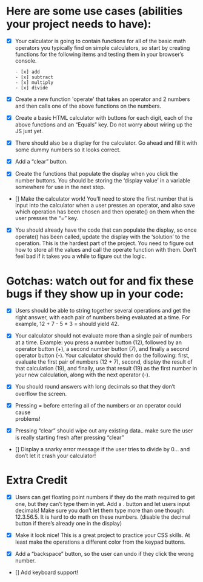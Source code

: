 # Here are some use cases (abilities your project needs to have):

- [x] Your calculator is going to contain functions for all of the basic math 
  operators you typically find on simple calculators, so start by creating 
  functions for the following items and testing them in your browser’s console.
      
      - [x] add
      - [x] subtract
      - [x] multiply
      - [x] divide
  
- [x] Create a new function 'operate' that takes an operator and 2 numbers and then calls one of the above functions on the numbers.

- [x] Create a basic HTML calculator with buttons for each digit, each of the above
      functions and an “Equals” key. Do not worry about wiring up the JS just yet.

- [x] There should also be a display for the calculator. Go ahead and fill it with 
      some dummy numbers so it looks correct.

- [x] Add a “clear” button.
    
- [x] Create the functions that populate the display when you click the number 
      buttons. You should be storing the ‘display value’ in a variable somewhere for use in the next step.
    
- [] Make the calculator work! You’ll need to store the first number that is input 
     into the calculator when a user presses an operator, and also save which operation has been chosen and then operate() on them when the user presses the “=” key.

- [x] You should already have the code that can populate the display, so once 
      operate() has been called, update the display with the ‘solution’ to the operation. This is the hardest part of the project. You need to figure out how to store all the values and call the operate function with them. Don’t feel bad if it takes you a while to figure out the logic.
    

# Gotchas: watch out for and fix these bugs if they show up in your code:
        
  - [x] Users should be able to string together several operations and get the right 
       answer, with each pair of numbers being evaluated at a time. For example, 12 + 7 - 5 * 3 = should yield 42.
       
  - [x] Your calculator should not evaluate more than a single pair of numbers at a 
       time. Example: you press a number button (12), followed by an operator button (+), a second number button (7), and finally a second operator button (-). Your calculator should then do the following: first, evaluate the first pair of numbers (12 + 7), second, display the result of that calculation (19), and finally, use that result (19) as the first number in your new calculation, along with the next operator (-).
        
  - [x] You should round answers with long decimals so that they don’t overflow the 
       screen.
        
  - [x] Pressing = before entering all of the numbers or an operator could cause  
       problems!
        
  - [x] Pressing “clear” should wipe out any existing data.. make sure the user is 
       really starting fresh after pressing “clear”
        
  - [] Display a snarky error message if the user tries to divide by 0… and don’t let 
       it crash your calculator!

# Extra Credit

  - [x] Users can get floating point numbers if they do the math required to get one, 
       but they can’t type them in yet. Add a . button and let users input decimals! Make sure you don’t let them type more than one though: 12.3.56.5. It is hard to do math on these numbers. (disable the decimal button if there’s already one in the display)
    
  - [x] Make it look nice! This is a great project to practice your CSS skills. At 
       least make the operations a different color from the keypad buttons.
    
  - [x] Add a “backspace” button, so the user can undo if they click the wrong number.
    
  - [] Add keyboard support!
